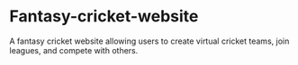 # Fantasy-cricket-website
A fantasy cricket website allowing users to create virtual cricket teams, join leagues, and compete with others.
